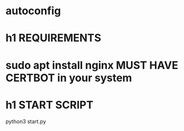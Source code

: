 # autoconfig
h1 REQUIREMENTS
=====================
sudo apt install nginx
MUST HAVE CERTBOT  in your system
=====================
h1 START SCRIPT
=====================
python3 start.py
